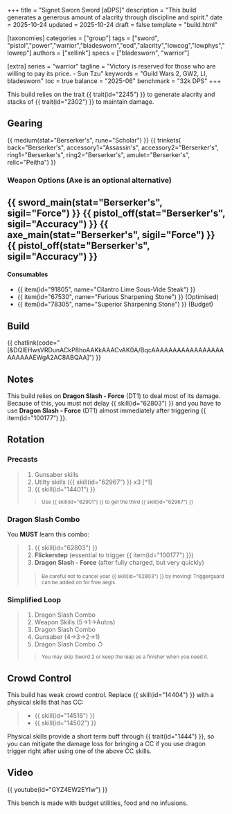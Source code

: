 +++
title = "Signet Sworn Sword [aDPS]"
description = "This build generates a generous amount of alacrity through discipline and spirit."
date = 2025-10-24
updated = 2025-10-24
draft = false
template = "build.html"

[taxonomies]
categories = ["group"]
tags = ["sword", "pistol","power","warrior","bladesworn","eod","alacrity","lowcog","lowphys","lowrep"]
authors = ["xellink"]
specs = ["bladesworn", "warrior"]

[extra]
series = "warrior"
tagline = "Victory is reserved for those who are willing to pay its price. - Sun Tzu"
keywords = "Guild Wars 2, GW2, LI, bladesworn"
toc = true
balance = "2025-06"
benchmark = "32k DPS"
+++

This build relies on the trait {{ trait(id="2245") }} to generate alacrity and stacks of {{ trait(id="2302") }} to maintain damage.

## Gearing

{{ medium(stat="Berserker's", rune="Scholar") }}
	{{ trinkets(
	back="Berserker's",
	accessory1="Assassin's",
	accessory2="Berserker's",
	ring1="Berserker's",
	ring2="Berserker's",
	amulet="Berserker's",
	relic="Peitha") }}

### Weapon Options (Axe is an optional alternative)
{{ sword_main(stat="Berserker's", sigil="Force") }}
{{ pistol_off(stat="Berserker's", sigil="Accuracy") }}
{{ axe_main(stat="Berserker's", sigil="Force") }}
{{ pistol_off(stat="Berserker's", sigil="Accuracy") }}
---
#### Consumables
- {{ item(id="91805", name="Cilantro Lime Sous-Vide Steak") }}
- {{ item(id="67530", name="Furious Sharpening Stone") }} (Optimised)
- {{ item(id="78305", name="Superior Sharpening Stone") }} (Budget)

## Build
{{ chatlink(code="[&DQIEHwsVRDunACkP8hoAAKkAAACvAK0A/BqcAAAAAAAAAAAAAAAAAAAAAAAEWgA2AC8ABQAA]") }}

## Notes
This build relies on **Dragon Slash - Force** (DT1) to deal most of its damage. Because of this, you must not delay {{ skill(id="62803") }} and you have to use **Dragon Slash - Force** (DT1) almost immediately after triggering {{ item(id="100177") }}.

## Rotation

### Precasts
> 1. Gunsaber skills
> 1. Utilty skills ({{ skill(id="62967") }} x3 [^1]
> 1. {{ skill(id="14401") }}
>> <small>Use {{ skill(id="62901") }} to get the third {{ skill(id="62967") }}</small>

### Dragon Slash Combo
You **MUST** learn this combo:
> 1. {{ skill(id="62803") }}
> 1. **Flickerstep** (essential to trigger {{ item(id="100177") }})
> 1. **Dragon Slash - Force** (after fully charged, but very quickly)
>> <small>Be careful not to cancel your {{ skill(id="62803") }} by moving!</small>
>> <small>Triggerguard can be added on for free aegis.</small>

### Simplified Loop
> 1. Dragon Slash Combo
> 1. Weapon Skills (5→1→Autos)
> 1. Dragon Slash Combo
> 1. Gunsaber (4→3→2→1)
> 1. Dragon Slash Combo ↺
>> <small>You may skip Sword 2 or keep the leap as a finisher when you need it.</small>

## Crowd Control
This build has weak crowd control. Replace {{ skill(id="14404") }} with a physical skills that has CC:
> * {{ skill(id="14516") }}
> * {{ skill(id="14502") }}

Physical skills provide a short term buff through {{ trait(id="1444") }}, so you can mitigate the damage loss for bringing a CC if you use dragon trigger right after using one of the above CC skills. 

## Video
{{ youtube(id="GYZ4EW2EYIw") }}

This bench is made with budget utilities, food and no infusions.
